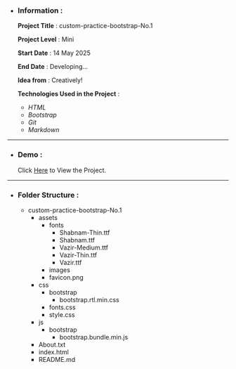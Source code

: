 - ### Information :

  **Project Title** : custom-practice-bootstrap-No.1

  **Project Level** : Mini

  **Start Date** : 14 May 2025

  **End Date** : Developing...

  **Idea from** : Creatively!

  **Technologies Used in the Project** :

  - _HTML_
  - _Bootstrap_
  - _Git_
  - _Markdown_

---

- ### Demo :

  Click [Here](https://hojjatgholamzadeh1997.github.io/custom-practice-bootstrap-No.1/) to View the Project.

---

- ### Folder Structure :

  - custom-practice-bootstrap-No.1
    - assets
      - fonts
        - Shabnam-Thin.ttf
        - Shabnam.ttf
        - Vazir-Medium.ttf
        - Vazir-Thin.ttf
        - Vazir.ttf
      - images
      - favicon.png
    - css
      - bootstrap
        - bootstrap.rtl.min.css
      - fonts.css
      - style.css
    - js
      - bootstrap
        - bootstrap.bundle.min.js
    - About.txt
    - index.html
    - README.md
